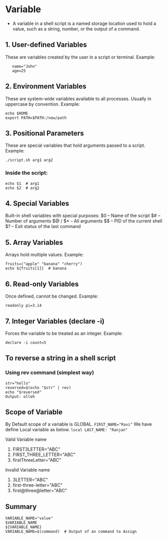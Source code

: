 # Variable

* A variable in a shell script is a named storage location used to hold a value, such as a string, number, or the output of a command.

## 1. User-defined Variables
These are variables created by the user in a script or terminal.
Example:
```
   name="John"
   age=25
```
## 2. Environment Variables
These are system-wide variables available to all processes.
Usually in uppercase by convention.
Example:
```
echo $HOME
export PATH=$PATH:/new/path
```
## 3. Positional Parameters
These are special variables that hold arguments passed to a script.
Example:
```
./script.sh arg1 arg2
```
### Inside the script:
```
echo $1  # arg1
echo $2  # arg2
```
## 4. Special Variables
Built-in shell variables with special purposes:
$0 – Name of the script
$# – Number of arguments
$@ / $* – All arguments
$$ – PID of the current shell
$? – Exit status of the last command

## 5. Array Variables
Arrays hold multiple values.
Example:
```
fruits=("apple" "banana" "cherry")
echo ${fruits[1]}  # banana
```
## 6. Read-only Variables
Once defined, cannot be changed.
Example:
```
readonly pi=3.14
```

## 7. Integer Variables (declare -i)
Forces the variable to be treated as an integer.
Example:
```
declare -i count=5
```

## To reverse a string in a shell script
### Using rev command (simplest way)
```
str="hello"
reversed=$(echo "$str" | rev)
echo "$reversed"
Output: olleh
```

## Scope of Variable
By Default scope of a variable is GLOBAL. 
    ```FIRST_NAME="Ravi"```
We have define Local variable as below.
    ```local LAST_NAME: "Ranjan"```
    
Valid Variable name
1. FIRST3LETTER="ABC"
2. FIRST_THREE_LETTER="ABC"
3. firstThreeLetter="ABC"

Invalid Variable name
1. 3LETTER="ABC"
2. first-three-letter="ABC"
3. first@three@letter="ABC"

## Summary
```
VARIABLE_NAME="value"
$VARIABLE_NAME
${VARIABLE_NAME}
VARIABLE_NAME=$(command)  # Output of an command to Assign
```
